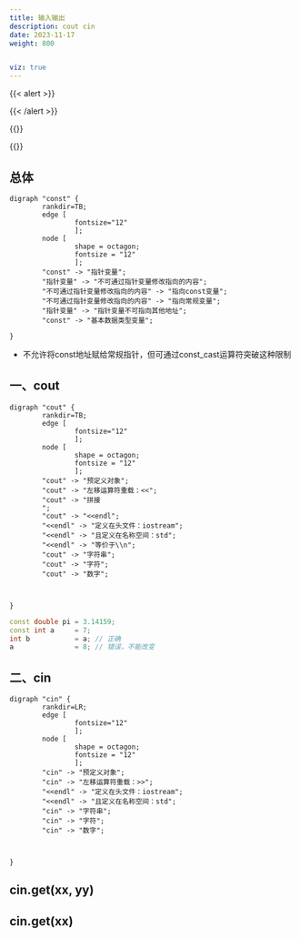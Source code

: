 ```yaml
---
title: 输入输出
description: cout cin
date: 2023-11-17
weight: 800


viz: true
---
```

<style>
th, td {
  border: 1px solid rgb(190, 190, 190);
}
</style>
{{< alert >}}



{{< /alert >}}


{{<alert>}}


{{</alert>}}

## 总体

```viz-dot
digraph "const" {
        rankdir=TB;
        edge [
                fontsize="12"
                ];
        node [
                shape = octagon;
                fontsize = "12"
                ];
        "const" -> "指针变量";
        "指针变量" -> "不可通过指针变量修改指向的内容";
        "不可通过指针变量修改指向的内容" -> "指向const变量";
        "不可通过指针变量修改指向的内容" -> "指向常规变量";
        "指针变量" -> "指针变量不可指向其他地址";
        "const" -> "基本数据类型变量";

}
```
- 不允许将const地址赋给常规指针，但可通过const_cast运算符突破这种限制



## 一、cout
```viz-dot
digraph "cout" {
        rankdir=TB;
        edge [
                fontsize="12"
                ];
        node [
                shape = octagon;
                fontsize = "12"
                ];
        "cout" -> "预定义对象";
        "cout" -> "左移运算符重载：<<";
        "cout" -> "拼接
        ";
        "cout" -> "<<endl";
        "<<endl" -> "定义在头文件：iostream";
        "<<endl" -> "且定义在名称空间：std";
        "<<endl" -> "等价于\\n";
        "cout" -> "字符串";
        "cout" -> "字符";
        "cout" -> "数字";



}
```




```c++
const double pi = 3.14159;
const int a     = 7;
int b           = a; // 正确
a               = 8; // 错误，不能改变
```

## 二、cin

```viz-dot
digraph "cin" {
        rankdir=LR;
        edge [
                fontsize="12"
                ];
        node [
                shape = octagon;
                fontsize = "12"
                ];
        "cin" -> "预定义对象";
        "cin" -> "左移运算符重载：>>";
        "<<endl" -> "定义在头文件：iostream";
        "<<endl" -> "且定义在名称空间：std";
        "cin" -> "字符串";
        "cin" -> "字符";
        "cin" -> "数字";



}
```





## cin.get(xx, yy)







## cin.get(xx)










